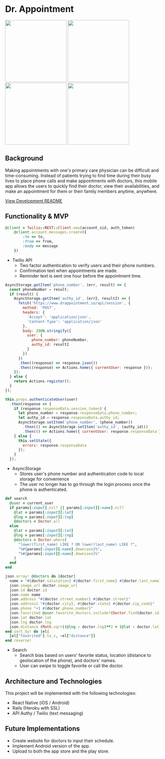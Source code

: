 # Dr. Appointment

<img src="https://github.com/randyjap/DrAppointment/blob/master/app/images/Twillio.gif" width="200">

<img src="https://github.com/randyjap/DrAppointment/blob/master/app/images/Search.gif" width="200">

<img src="https://github.com/randyjap/DrAppointment/blob/master/app/images/Appointment.gif" width="200">

<img src="https://github.com/randyjap/DrAppointment/blob/master/app/images/Text.png" width="200">

## Background

Making appointments with one's primary care physician can be difficult and time-consuming. Instead of patients trying to find time during their busy lives to place phone calls and make appointments with doctors, this mobile app allows the users to quickly find their doctor, view their availabilities, and make an appointment for them or their family members anytime, anywhere.

[View Development README][readme]

[readme]: docs/README.md

## Functionality & MVP

```ruby
@client = Twilio::REST::Client.new(account_sid, auth_token)
    @client.account.messages.create({
        :to => to,
        :from => from,
        :body => message
    })
```

- Twilio API
  - Two factor authentication to verify users and their phone numbers.
  - Confirmation text when appointments are made.
  - Reminder text is sent one hour before the appointment time.

```javascript
AsyncStorage.getItem('phone_number', (err, result) => {
  const phoneNumber = result;
  if (result) {
    AsyncStorage.getItem('authy_id', (err2, result2) => {
      fetch('https://www.drappointment.io/api/session', {
        method: 'POST',
        headers: {
          'Accept': 'application/json',
          'Content-Type': 'application/json'
        },
        body: JSON.stringify({
          user: {
            phone_number: phoneNumber,
            authy_id: result2
          }
        })
      })
      .then((response) => response.json())
      .then((response) => Actions.home({ currentUser: response }));
    });
  } else {
    return Actions.register();
  }
});
```

```javascript
this.props.authenticateUser(user)
  .then(response => {
    if (response.responseData.session_token) {
      let phone_number = response.responseData.phone_number;
      let authy_id = response.responseData.authy_id;
      AsyncStorage.setItem('phone_number', (phone_number))
        .then(() => AsyncStorage.setItem('authy_id', (authy_id)))
        .then(() => Actions.home({ currentUser: response.responseData }));
    } else {
      this.setState({
        errors: response.responseData
      });
    }
  });
```

- AsyncStorage
  - Stores user's phone number and authentication code to local storage for convenience
  - The user no longer has to go through the login process once the phone is authenticated.

```ruby
def search
  @user = current_user
  if params[:input].nil? || params[:input][:name].nil?
    @lat = params[:input][:lat]
    @lng = params[:input][:lng]
    @doctors = Doctor.all
  else
    @lat = params[:input][:lat]
    @lng = params[:input][:lng]
    @doctors = Doctor.where(
      "lower(first_name) LIKE ? OR lower(last_name) LIKE ?",
      "%#{params[:input][:name].downcase}%",
      "%#{params[:input][:name].downcase}%"
    )
  end
end
```

```ruby
json.array! @doctors do |doctor|
  name = "#{doctor.salutation} #{doctor.first_name} #{doctor.last_name}"
  json.image_url doctor.image_url
  json.id doctor.id
  json.name name
  json.address "#{doctor.street_number} #{doctor.street}"
  json.address2 "#{doctor.city}, #{doctor.state} #{doctor.zip_code}"
  json.phone "+1 #{doctor.phone_number}"
  json.favorited @user.favorite_doctors.include?(Doctor.find(doctor.id))
  json.lat doctor.lat
  json.lng doctor.lng
  json.distance (Math.sqrt((@lng - doctor.lng)**2 + (@lat - doctor.lat)**2) * 70.117663977182174).round(1)
end.sort_by! do |el|
  [el["favorited"].to_s, -el["distance"]]
end.reverse!
```

- Search
  - Search bias based on users' favorite status, location (distance to geolocation of the phone), and doctors' names.
  - User can swipe to toggle favorite or call the doctor.

## Architecture and Technologies

This project will be implemented with the following technologies:

- React Native (iOS / Android)
- Rails (Heroku with SSL)
- API Authy / Twilio (text messaging)


## Future Implementations

- Create website for doctors to input their schedule.
- Implement Android version of the app.
- Upload to both the app store and the play store.
